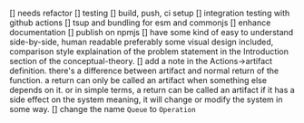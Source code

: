 <!-- @format -->

[] needs refactor
[] testing
[] build, push, ci setup
[] integration testing with github actions
[] tsup and bundling for esm and commonjs
[] enhance documentation
[] publish on npmjs
[] have some kind of easy to understand side-by-side, human readable preferably some visual design included, comparison style explaination of the problem statement in the Introduction section of the conceptual-theory.
[] add a note in the Actions->artifact definition. there's a difference between artifact and normal return of the function. a return can only be called an artifact when something else depends on it. or in simple terms, a return can be called an artifact if it has a side effect on the system meaning, it will change or modify the system in some way.
[] change the name `Queue` to `Operation`
